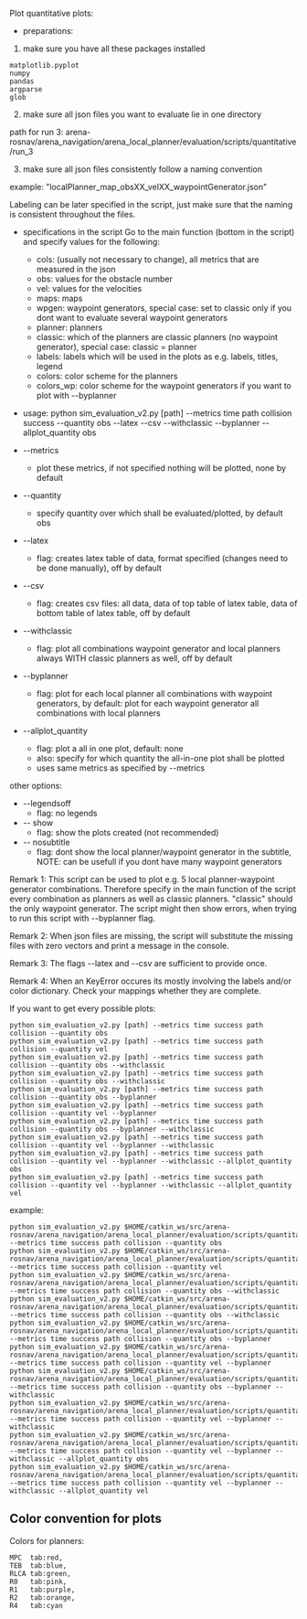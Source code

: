 Plot quantitative plots:

- preparations:
1. make sure you have all these packages installed
```
matplotlib.pyplot
numpy
pandas
argparse
glob
```
2. make sure all json files you want to evaluate lie in one directory

path for run 3:
arena-rosnav/arena_navigation/arena_local_planner/evaluation/scripts/quantitative/run_3

3. make sure all json files consistently follow a naming convention

example: "localPlanner_map_obsXX_velXX_waypointGenerator.json"

Labeling can be later specified in the script, just make sure that the naming is consistent throughout the files.

- specifications in the script
Go to the main function (bottom in the script) and specify values for the following:
	- cols:		(usually not necessary to change), all metrics that are measured in the json
	- obs:		values for the obstacle number
	- vel:		values for the velocities
	- maps:		maps
	- wpgen:		waypoint generators, special case: set to classic only if you dont want to evaluate several waypoint generators
	- planner:	planners
	- classic:	which of the planners are classic planners (no waypoint generator), special case: classic = planner
	- labels:	labels which will be used in the plots as e.g. labels, titles, legend
	- colors:	color scheme for the planners
	- colors_wp:	color scheme for the waypoint generators if you want to plot with --byplanner

- usage:
python sim_evaluation_v2.py [path] --metrics time path collision success --quantity obs --latex --csv --withclassic --byplanner --allplot_quantity obs
- --metrics	
	- plot these metrics, if not specified nothing will be plotted, none by default
- --quantity	
	- specify quantity over which shall be evaluated/plotted, by default obs
- --latex		
	- flag: creates latex table of data, format specified (changes need to be done manually), off by default
- --csv		
	- flag: creates csv files: all data, data of top table of latex table, data of bottom table of latex table, off by default
- --withclassic	
	- flag: plot all combinations waypoint generator and local planners always WITH classic planners as well, off by default
- --byplanner	
	- flag: plot for each local planner all combinations with waypoint generators, by default: plot for each waypoint generator all combinations with local planners
- --allplot_quantity
	- flag: plot a all in one plot, default: none
	- also: specify for which quantity the all-in-one plot shall be plotted
	- uses same metrics as specified by --metrics

other options:
- --legendsoff	
	- flag: no legends
- -- show		
	- flag: show the plots created (not recommended)
- -- nosubtitle	
	- flag: dont show the local planner/waypoint generator in the subtitle, NOTE: can be usefull if you dont have many waypoint generators

Remark 1:
This script can be used to plot e.g. 5 local planner-waypoint generator combinations.
Therefore specify in the main function of the script every combination as planners as well as classic planners.
"classic" should the only waypoint generator.
The script might then show errors, when trying to run this script with --byplanner flag.

Remark 2:
When json files are missing, the script will substitute the missing files with zero vectors and print a message in the console.

Remark 3:
The flags --latex and --csv are sufficient to provide once.

Remark 4:
When an KeyError occures its mostly involving the labels and/or color dictionary. Check your mappings whether they are complete.

If you want to get every possible plots:
```
python sim_evaluation_v2.py [path] --metrics time success path collision --quantity obs
python sim_evaluation_v2.py [path] --metrics time success path collision --quantity vel
python sim_evaluation_v2.py [path] --metrics time success path collision --quantity obs --withclassic
python sim_evaluation_v2.py [path] --metrics time success path collision --quantity obs --withclassic
python sim_evaluation_v2.py [path] --metrics time success path collision --quantity obs --byplanner
python sim_evaluation_v2.py [path] --metrics time success path collision --quantity vel --byplanner
python sim_evaluation_v2.py [path] --metrics time success path collision --quantity obs --byplanner --withclassic
python sim_evaluation_v2.py [path] --metrics time success path collision --quantity vel --byplanner --withclassic
python sim_evaluation_v2.py [path] --metrics time success path collision --quantity vel --byplanner --withclassic --allplot_quantity obs
python sim_evaluation_v2.py [path] --metrics time success path collision --quantity vel --byplanner --withclassic --allplot_quantity vel
``` 
example:
```
python sim_evaluation_v2.py $HOME/catkin_ws/src/arena-rosnav/arena_navigation/arena_local_planner/evaluation/scripts/quantitative/run_3 --metrics time success path collision --quantity obs
python sim_evaluation_v2.py $HOME/catkin_ws/src/arena-rosnav/arena_navigation/arena_local_planner/evaluation/scripts/quantitative/run_3 --metrics time success path collision --quantity vel
python sim_evaluation_v2.py $HOME/catkin_ws/src/arena-rosnav/arena_navigation/arena_local_planner/evaluation/scripts/quantitative/run_3 --metrics time success path collision --quantity obs --withclassic
python sim_evaluation_v2.py $HOME/catkin_ws/src/arena-rosnav/arena_navigation/arena_local_planner/evaluation/scripts/quantitative/run_3 --metrics time success path collision --quantity obs --withclassic
python sim_evaluation_v2.py $HOME/catkin_ws/src/arena-rosnav/arena_navigation/arena_local_planner/evaluation/scripts/quantitative/run_3 --metrics time success path collision --quantity obs --byplanner
python sim_evaluation_v2.py $HOME/catkin_ws/src/arena-rosnav/arena_navigation/arena_local_planner/evaluation/scripts/quantitative/run_3 --metrics time success path collision --quantity vel --byplanner
python sim_evaluation_v2.py $HOME/catkin_ws/src/arena-rosnav/arena_navigation/arena_local_planner/evaluation/scripts/quantitative/run_3 --metrics time success path collision --quantity obs --byplanner --withclassic
python sim_evaluation_v2.py $HOME/catkin_ws/src/arena-rosnav/arena_navigation/arena_local_planner/evaluation/scripts/quantitative/run_3 --metrics time success path collision --quantity vel --byplanner --withclassic
python sim_evaluation_v2.py $HOME/catkin_ws/src/arena-rosnav/arena_navigation/arena_local_planner/evaluation/scripts/quantitative/run_3 --metrics time success path collision --quantity vel --byplanner --withclassic --allplot_quantity obs
python sim_evaluation_v2.py $HOME/catkin_ws/src/arena-rosnav/arena_navigation/arena_local_planner/evaluation/scripts/quantitative/run_3 --metrics time success path collision --quantity vel --byplanner --withclassic --allplot_quantity vel
```
## Color convention for plots

Colors for planners:
```
MPC  tab:red,
TEB  tab:blue,
RLCA tab:green,
R0   tab:pink,
R1   tab:purple,
R2   tab:orange,
R4   tab:cyan
```
